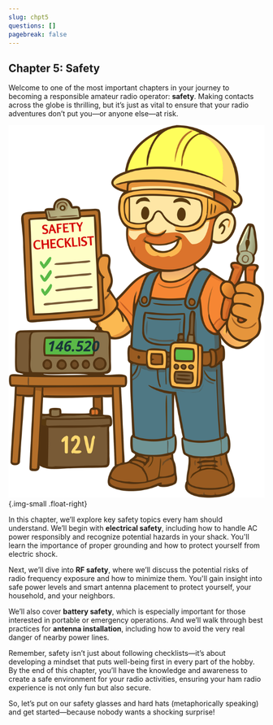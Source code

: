 ```yaml
---
slug: chpt5
questions: []
pagebreak: false
---
```


## Chapter 5: Safety

Welcome to one of the most important chapters in your journey to becoming a responsible amateur radio operator: **safety**. Making contacts across the globe is thrilling, but it’s just as vital to ensure that your radio adventures don’t put you—or anyone else—at risk.

![Illustration of a person in safety gear holding a safety checklist](../../../images/safety-ben.svg)
{.img-small .float-right}

In this chapter, we’ll explore key safety topics every ham should understand. We’ll begin with **electrical safety**, including how to handle AC power responsibly and recognize potential hazards in your shack. You'll learn the importance of proper grounding and how to protect yourself from electric shock.

Next, we’ll dive into **RF safety**, where we’ll discuss the potential risks of radio frequency exposure and how to minimize them. You'll gain insight into safe power levels and smart antenna placement to protect yourself, your household, and your neighbors.

We’ll also cover **battery safety**, which is especially important for those interested in portable or emergency operations. And we’ll walk through best practices for **antenna installation**, including how to avoid the very real danger of nearby power lines.

Remember, safety isn’t just about following checklists—it’s about developing a mindset that puts well-being first in every part of the hobby. By the end of this chapter, you’ll have the knowledge and awareness to create a safe environment for your radio activities, ensuring your ham radio experience is not only fun but also secure.

So, let’s put on our safety glasses and hard hats (metaphorically speaking) and get started—because nobody wants a shocking surprise!
